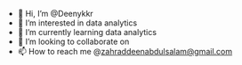 - 👋 Hi, I’m @Deenykkr
- 👀 I’m interested in data analytics 
- 🌱 I’m currently learning data analytics 
- 💞️ I’m looking to collaborate on 
- 📫 How to reach me @zahraddeenabdulsalam@gmail.com

<!---
Deenykkr/Deenykkr is a ✨ special ✨ repository because its `README.md` (this file) appears on your GitHub profile.
You can click the Preview link to take a look at your changes.
--->
